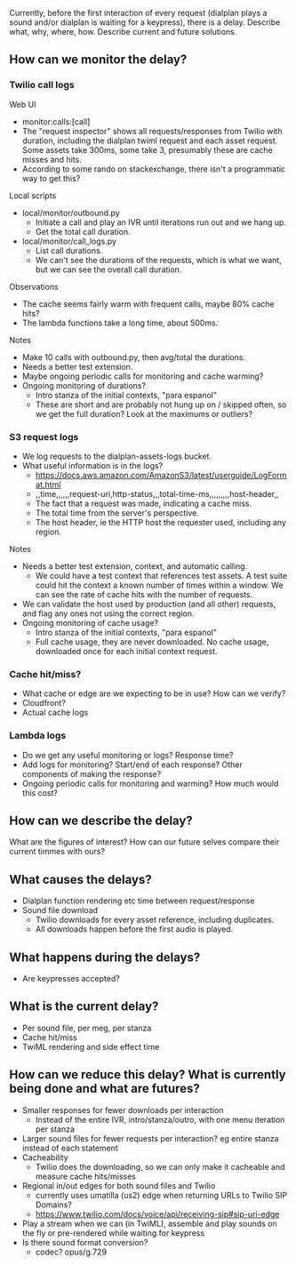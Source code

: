 Currently, before the first interaction of every request (dialplan plays a sound and/or dialplan is waiting for a keypress), there is a delay. Describe what, why, where, how. Describe current and future solutions.

## How can we monitor the delay?

### Twilio call logs

Web UI
- monitor:calls:[call]
- The "request inspector" shows all requests/responses from Twilio with duration, including the dialplan twiml request and each asset request. Some assets take 300ms, some take 3, presumably these are cache misses and hits.
- According to some rando on stackexchange, there isn't a programmatic way to get this?

Local scripts
- local/monitor/outbound.py
  - Initiate a call and play an IVR until iterations run out and we hang up.
  - Get the total call duration.
- local/monitor/call_logs.py
  - List call durations.
  - We can't see the durations of the requests, which is what we want, but we can see the overall call duration.

Observations
- The cache seems fairly warm with frequent calls, maybe 80% cache hits?
- The lambda functions take a long time, about 500ms.

Notes
- Make 10 calls with outbound.py, then avg/total the durations.
- Needs a better test extension.
- Maybe ongoing periodic calls for monitoring and cache warming?
- Ongoing monitoring of durations?
  - Intro stanza of the initial contexts, "para espanol"
  - These are short and are probably not hung up on / skipped often, so we get the full duration? Look at the maximums or outliers?

### S3 request logs
- We log requests to the dialplan-assets-logs bucket.
- What useful information is in the logs?
  - https://docs.aws.amazon.com/AmazonS3/latest/userguide/LogFormat.html
  - ,,time,,,,,,request-uri,http-status,,,total-time-ms,,,,,,,,,host-header,,  
  - The fact that a request was made, indicating a cache miss.
  - The total time from the server's perspective.
  - The host header, ie the HTTP host the requester used, including any region.

Notes
- Needs a better test extension, context, and automatic calling.
  - We could have a test context that references test assets. A test suite could hit the context a known number of times within a window. We can see the rate of cache hits with the number of requests.
- We can validate the host used by production (and all other) requests, and flag any ones not using the correct region.
- Ongoing monitoring of cache usage?
  - Intro stanza of the initial contexts, "para espanol"
  - Full cache usage, they are never downloaded. No cache usage, downloaded once for each initial context request.
  
### Cache hit/miss?
- What cache or edge are we expecting to be in use? How can we verify?
- Cloudfront?
- Actual cache logs

### Lambda logs
- Do we get any useful monitoring or logs? Response time?
- Add logs for monitoring? Start/end of each response? Other components of making the response?
- Ongoing periodic calls for monitoring and warming? How much would this cost?

## How can we describe the delay?

What are the figures of interest? How can our future selves compare their current timmes with ours?

## What causes the delays?

- Dialplan function rendering etc time between request/response
- Sound file download
  - Twilio downloads for every asset reference, including duplicates.
  - All downloads happen before the first audio is played.

## What happens during the delays?

- Are keypresses accepted?

## What is the current delay?

- Per sound file, per meg, per stanza
- Cache hit/miss
- TwiML rendering and side effect time

## How can we reduce this delay? What is currently being done and what are futures?

- Smaller responses for fewer downloads per interaction
  - Instead of the entire IVR, intro/stanza/outro, with one menu iteration per stanza
- Larger sound files for fewer requests per interaction? eg entire stanza instead of each statement
- Cacheability
  - Twilio does the downloading, so we can only make it cacheable and measure cache hits/misses
- Regional in/out edges for both sound files and Twilio
  - currently uses umatilla (us2) edge when returning URLs to Twilio SIP Domains?
  - https://www.twilio.com/docs/voice/api/receiving-sip#sip-uri-edge
- Play a stream when we can (in TwiML), assemble and play sounds on the fly or pre-rendered while waiting for keypress
- Is there sound format conversion?
  - codec? opus/g.729
